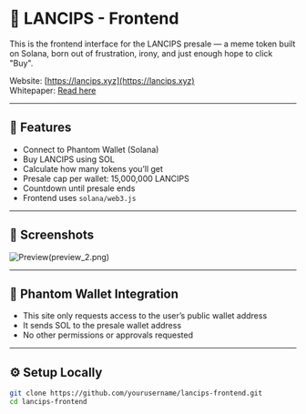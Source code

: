 # 🐸 LANCIPS - Frontend

This is the frontend interface for the LANCIPS presale — a meme token built on Solana, born out of frustration, irony, and just enough hope to click "Buy".

Website: [https://lancips.xyz](https://lancips.xyz)  
Whitepaper: [Read here](https://drive.google.com/file/d/1PwgTzk3bTD8z6f__kGux3ygiR0Y6ctez/view?usp=drivesdk)

---

## 🔧 Features

- Connect to Phantom Wallet (Solana)
- Buy LANCIPS using SOL
- Calculate how many tokens you’ll get
- Presale cap per wallet: 15,000,000 LANCIPS
- Countdown until presale ends
- Frontend uses `solana/web3.js`

---

## 📸 Screenshots

![Preview](preview_1.png)(preview_2.png)

---

## 🔐 Phantom Wallet Integration

- This site only requests access to the user’s public wallet address
- It sends SOL to the presale wallet address
- No other permissions or approvals requested

---

## ⚙️ Setup Locally

```bash
git clone https://github.com/yourusername/lancips-frontend.git
cd lancips-frontend